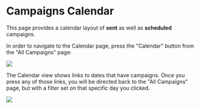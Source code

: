 # Campaigns Calendar

This page provides a calendar layout  of **sent** as well as **scheduled** campaigns. 

In order to navigate to the Calendar page, press the "Calendar" button from the "All Campaigns" page: 

![](images/campaigns/calendar-button.png)

The Calendar view shows links to dates that have campaigns. Once you press any of those links, 
you will be directed back to the "All Campaigns" page, but with a filter set on that specific day you clicked. 
 
![](images/campaigns/campaign_calendar.png)